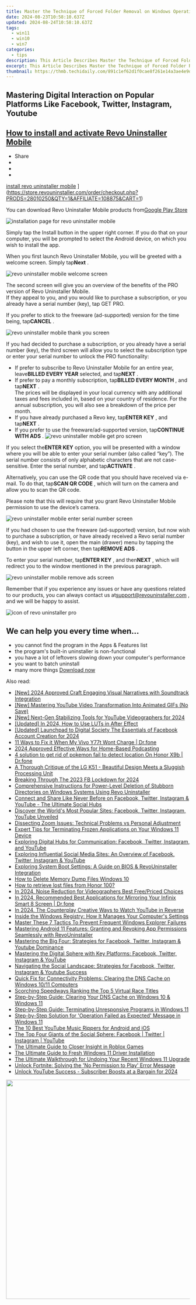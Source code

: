 ```yaml
---
title: Master the Technique of Forced Folder Removal on Windows Operating Systems
date: 2024-08-23T10:58:10.637Z
updated: 2024-08-24T10:58:10.637Z
tags:
  - win11
  - win10
  - win7
categories:
  - tips
description: This Article Describes Master the Technique of Forced Folder Removal on Windows Operating Systems
excerpt: This Article Describes Master the Technique of Forced Folder Removal on Windows Operating Systems
thumbnail: https://thmb.techidaily.com/891c1ef62d1f0cae8f261e14a3ae4e9d18efe066afd0af7e2373c813aa6b6f85.jpg
---
```


## Mastering Digital Interaction on Popular Platforms Like Facebook, Twitter, Instagram, Youtube

## [How to install and activate Revo Uninstaller Mobile](https://store.revouninstaller.com/order/checkout.php?PRODS=28010250&QTY=1&AFFILIATE=108875&CART=1)

* Share
* [](http://www.facebook.com/share.php?u=https://www.revouninstaller.com/blog/how-to-install-and-activate-revo-uninstaller-mobile/&title=How+to+install+and+activate+Revo+Uninstaller+Mobile)
* [](https://twitter.com/intent/tweet?text=How+to+install+and+activate+Revo+Uninstaller+Mobile&url=https://www.revouninstaller.com/blog/how-to-install-and-activate-revo-uninstaller-mobile/ "Click to share on Twitter")
* [](https://store.revouninstaller.com/order/checkout.php?PRODS=28010250&QTY=1&AFFILIATE=108875&CART=1)

[install revo uninstaller mobile](https://f057a20f961f56a72089-b74530d2d26278124f446233f95622ef.ssl.cf1.rackcdn.com/blog/header-install-apps.jpg) ](https://store.revouninstaller.com/order/checkout.php?PRODS=28010250&QTY=1&AFFILIATE=108875&CART=1)

 You can download Revo Uninstaller Mobile products from[Google Play Store](https://play.google.com/store/apps/details?id=com.vsrevogroup.revouninstaller)

![installation page for revo uninstaller mobile](https://f057a20f961f56a72089-b74530d2d26278124f446233f95622ef.ssl.cf1.rackcdn.com/blog/how-to-install-and-activate-revo-uninstaller-mobile/revo-uninstaller-mobile-install-page.png)

 Simply tap the Install button in the upper right corner. If you do that on your computer, you will be prompted to select the Android device, on which you wish to install the app.

 When you first launch Revo Uninstaller Mobile, you will be greeted with a welcome screen. Simply tap**Next** .

![revo uninstaller mobile welcome screen](https://f057a20f961f56a72089-b74530d2d26278124f446233f95622ef.ssl.cf1.rackcdn.com/blog/how-to-install-and-activate-revo-uninstaller-mobile/revo-uninstaller-mobile-welcome-screen.png)

 The second screen will give you an overview of the benefits of the PRO version of Revo Uninstaller Mobile.  
 If they appeal to you, and you would like to purchase a subscription, or you already have a serial number (key), tap GET PRO.

 If you prefer to stick to the freeware (ad-supported) version for the time being, tap**CANCEL** .

![revo uninstaller mobile thank you screen](https://f057a20f961f56a72089-b74530d2d26278124f446233f95622ef.ssl.cf1.rackcdn.com/blog/how-to-install-and-activate-revo-uninstaller-mobile/revo-uninstaller-mobile-thank-you-screen.png)

 If you had decided to purchase a subscription, or you already have a serial number (key), the third screen will allow you to select the subscription type or enter your serial number to unlock the PRO functionality:

* If prefer to subscribe to Revo Uninstaller Mobile for an entire year, leave**BILLED EVERY YEAR** selected, and tap**NEXT** .
* If prefer to pay a monthly subscription, tap**BILLED EVERY MONTH** , and tap**NEXT** .  
 The prices will be displayed in your local currency with any additional taxes and fees included in, based on your country of residence. For the annual subscription, you will also see a breakdown of the price per month.
* If you have already purchased a Revo key, tap**ENTER KEY** , and tap**NEXT** .
* If you prefer to use the freeware/ad-supported version, tap**CONTINUE WITH ADS** .
![revo uninstaller mobile get pro screen](https://f057a20f961f56a72089-b74530d2d26278124f446233f95622ef.ssl.cf1.rackcdn.com/blog/how-to-install-and-activate-revo-uninstaller-mobile/revo-uninstaller-mobile-get-pro-screen.png)

 If you select the**ENTER KEY** option, you will be presented with a window where you will be able to enter your serial number (also called “key”). The serial number consists of only alphabetic characters that are not case-sensitive. Enter the serial number, and tap**ACTIVATE** .

 Alternatively, you can use the QR code that you should have received via e-mail. To do that, tap**SCAN QR CODE** , which will turn on the camera and allow you to scan the QR code.

 Please note that this will require that you grant Revo Uninstaller Mobile permission to use the device’s camera.

![revo uninstaller mobile enter serial number screen](https://f057a20f961f56a72089-b74530d2d26278124f446233f95622ef.ssl.cf1.rackcdn.com/blog/how-to-install-and-activate-revo-uninstaller-mobile/revo-uninstaller-mobile-activate-screen.png)

 If you had chosen to use the freeware (ad-supported) version, but now wish to purchase a subscription, or have already received a Revo serial number (key), and wish to use it, open the main (drawer) menu by tapping the button in the upper left corner, then tap**REMOVE ADS** .

 To enter your serial number, tap**ENTER KEY** , and then**NEXT** , which will redirect you to the window mentioned in the previous paragraph.

![revo uninstaller mobile remove ads screen](https://f057a20f961f56a72089-b74530d2d26278124f446233f95622ef.ssl.cf1.rackcdn.com/blog/how-to-install-and-activate-revo-uninstaller-mobile/revo-uninstaller-mobile-remove-ads-screen.png)

 Remember that if you experience any issues or have any questions related to our products, you can always contact us at[support@revouninstaller.com](https://store.revouninstaller.com/order/checkout.php?PRODS=28010250&QTY=1&AFFILIATE=108875&CART=1) , and we will be happy to assist.

![icon of revo uninstaller pro](https://f057a20f961f56a72089-b74530d2d26278124f446233f95622ef.ssl.cf1.rackcdn.com/site/icons/rup5-64.png)

## We can help you every time when…

* you cannot find the program in the Apps & Features list
* the program's built-in uninstaller is non-functional
* you have a lot of leftovers slowing down your computer's performance
* you want to batch uninstall
* many more things
[Download now](https://store.revouninstaller.com/order/checkout.php?PRODS=28010250&QTY=1&AFFILIATE=108875&CART=1)

<ins class="adsbygoogle"
     style="display:block"
     data-ad-format="autorelaxed"
     data-ad-client="ca-pub-7571918770474297"
     data-ad-slot="1223367746"></ins>



<ins class="adsbygoogle"
     style="display:block"
     data-ad-client="ca-pub-7571918770474297"
     data-ad-slot="8358498916"
     data-ad-format="auto"
     data-full-width-responsive="true"></ins>

<span class="atpl-alsoreadstyle">Also read:</span>
<div><ul>
<li><a href="https://instagram-video-files.techidaily.com/new-2024-approved-craft-engaging-visual-narratives-with-soundtrack-integration/"><u>[New] 2024 Approved  Craft Engaging Visual Narratives with Soundtrack Integration</u></a></li>
<li><a href="https://facebook-video-share.techidaily.com/new-mastering-youtube-video-transformation-into-animated-gifs-no-save/"><u>[New] Mastering YouTube Video Transformation Into Animated GIFs (No Save)</u></a></li>
<li><a href="https://fox-glue.techidaily.com/new-next-gen-stabilizing-tools-for-youtube-videographers-for-2024/"><u>[New] Next-Gen Stabilizing Tools for YouTube Videographers for 2024</u></a></li>
<li><a href="https://fox-cloud.techidaily.com/updated-in-2024-how-to-use-luts-in-after-effect/"><u>[Updated] In 2024, How to Use LUTs in After Effect</u></a></li>
<li><a href="https://facebook-video-content.techidaily.com/updated-launchpad-to-digital-society-the-essentials-of-facebook-account-creation-for-2024/"><u>[Updated] Launchpad to Digital Society  The Essentials of Facebook Account Creation for 2024</u></a></li>
<li><a href="https://howto.techidaily.com/11-ways-to-fix-it-when-my-vivo-y77t-wont-charge-drfone-by-drfone-fix-android-problems-fix-android-problems/"><u>11 Ways to Fix it When My Vivo Y77t Wont Charge | Dr.fone</u></a></li>
<li><a href="https://video-capture.techidaily.com/2024-approved-effective-ways-for-home-based-podcasting/"><u>2024 Approved  Effective Ways for Home-Based Podcasting</u></a></li>
<li><a href="https://pokemon-go-android.techidaily.com/4-solution-to-get-rid-of-pokemon-fail-to-detect-location-on-honor-x9b-drfone-by-drfone-virtual-android/"><u>4 solution to get rid of pokemon fail to detect location On Honor X9b | Dr.fone</u></a></li>
<li><a href="https://buynow-reviews.techidaily.com/a-thorough-critique-of-the-lg-k51-beautiful-design-meets-a-sluggish-processing-unit/"><u>A Thorough Critique of the LG K51 - Beautiful Design Meets a Sluggish Processing Unit</u></a></li>
<li><a href="https://facebook-video-recording.techidaily.com/breaking-through-the-2023-fb-lockdown-for-2024/"><u>Breaking Through The 2023 FB Lockdown for 2024</u></a></li>
<li><a href="https://win-forum.techidaily.com/comprehensive-instructions-for-power-level-deletion-of-stubborn-directories-on-windows-systems-using-revo-uninstaller/"><u>Comprehensive Instructions for Power-Level Deletion of Stubborn Directories on Windows Systems Using Revo Uninstaller</u></a></li>
<li><a href="https://win-forum.techidaily.com/connect-and-share-like-never-before-on-facebook-twitter-instagram-and-youtube-the-ultimate-social-hubs/"><u>Connect and Share Like Never Before on Facebook, Twitter, Instagram & YouTube - The Ultimate Social Hubs</u></a></li>
<li><a href="https://win-forum.techidaily.com/discover-the-worlds-most-popular-sites-facebook-twitter-instagram-youtube-unveiled/"><u>Discover the World's Most Popular Sites: Facebook, Twitter, Instagram, YouTube Unveiled</u></a></li>
<li><a href="https://techno-recovery.techidaily.com/dissecting-zoom-issues-technical-problems-vs-personal-adjustment/"><u>Dissecting Zoom Issues: Technical Problems vs Personal Adjustment</u></a></li>
<li><a href="https://win-forum.techidaily.com/expert-tips-for-terminating-frozen-applications-on-your-windows-11-device/"><u>Expert Tips for Terminating Frozen Applications on Your Windows 11 Device</u></a></li>
<li><a href="https://win-forum.techidaily.com/exploring-digital-hubs-for-communication-facebook-twitter-instagram-and-youtube/"><u>Exploring Digital Hubs for Communication: Facebook, Twitter, Instagram, and YouTube</u></a></li>
<li><a href="https://win-forum.techidaily.com/exploring-influential-social-media-sites-an-overview-of-facebook-twitter-instagram-and-youtube/"><u>Exploring Influential Social Media Sites: An Overview of Facebook, Twitter, Instagram & YouTube</u></a></li>
<li><a href="https://win-forum.techidaily.com/exploring-system-boot-settings-a-guide-on-bios-and-revouninstaller-integration/"><u>Exploring System Boot Settings: A Guide on BIOS & RevoUninstaller Integration</u></a></li>
<li><a href="https://win-forum.techidaily.com/how-to-delete-memory-dump-files-windows-10/"><u>How to Delete Memory Dump Files Windows 10</u></a></li>
<li><a href="https://blog-min.techidaily.com/how-to-retrieve-lost-files-from-honor-100-by-fonelab-android-recover-data/"><u>How to retrieve lost files from Honor 100?</u></a></li>
<li><a href="https://digital-screen-recording.techidaily.com/in-2024-noise-reduction-for-videographers-best-freepriced-choices/"><u>In 2024, Noise Reduction for Videographers  Best Free/Priced Choices</u></a></li>
<li><a href="https://screen-mirror.techidaily.com/in-2024-recommended-best-applications-for-mirroring-your-infinix-smart-8-screen-drfone-by-drfone-android/"><u>In 2024, Recommended Best Applications for Mirroring Your Infinix Smart 8 Screen | Dr.fone</u></a></li>
<li><a href="https://youtube-help.techidaily.com/in-2024-the-counterplay-creative-ways-to-watch-youtube-in-reverse/"><u>In 2024, The Counterplay  Creative Ways to Watch YouTube in Reverse</u></a></li>
<li><a href="https://win-forum.techidaily.com/inside-the-windows-registry-how-it-manages-your-computers-settings/"><u>Inside the Windows Registry: How It Manages Your Computer's Settings</u></a></li>
<li><a href="https://win-forum.techidaily.com/master-these-7-tactics-to-prevent-frequent-windows-explorer-failures/"><u>Master These 7 Tactics To Prevent Frequent Windows Explorer Failures</u></a></li>
<li><a href="https://win-forum.techidaily.com/mastering-android-11-features-granting-and-revoking-app-permissions-seamlessly-with-revouninstaller/"><u>Mastering Android 11 Features: Granting and Revoking App Permissions Seamlessly with RevoUninstaller</u></a></li>
<li><a href="https://win-forum.techidaily.com/mastering-the-big-four-strategies-for-facebook-twitter-instagram-and-youtube-dominance/"><u>Mastering the Big Four: Strategies for Facebook, Twitter, Instagram & Youtube Dominance</u></a></li>
<li><a href="https://win-forum.techidaily.com/mastering-the-digital-sphere-with-key-platforms-facebook-twitter-instagram-and-youtube/"><u>Mastering the Digital Sphere with Key Platforms: Facebook, Twitter, Instagram & YouTube</u></a></li>
<li><a href="https://win-forum.techidaily.com/navigating-the-social-landscape-strategies-for-facebook-twitter-instagram-and-youtube-success/"><u>Navigating the Social Landscape: Strategies for Facebook, Twitter, Instagram & Youtube Success</u></a></li>
<li><a href="https://win-forum.techidaily.com/quick-fix-for-connectivity-problems-clearing-the-dns-cache-on-windows-1011-computers/"><u>Quick Fix for Connectivity Problems: Clearing the DNS Cache on Windows 10/11 Computers</u></a></li>
<li><a href="https://on-screen-recording.techidaily.com/scorching-speedways-ranking-the-top-5-virtual-race-titles/"><u>Scorching Speedways  Ranking the Top 5 Virtual Race Titles</u></a></li>
<li><a href="https://win-forum.techidaily.com/step-by-step-guide-clearing-your-dns-cache-on-windows-10-and-windows-11/"><u>Step-by-Step Guide: Clearing Your DNS Cache on Windows 10 & Windows 11</u></a></li>
<li><a href="https://win-forum.techidaily.com/step-by-step-guide-terminating-unresponsive-programs-in-windows-11/"><u>Step-by-Step Guide: Terminating Unresponsive Programs in Windows 11</u></a></li>
<li><a href="https://win-forum.techidaily.com/step-by-step-solution-for-operation-failed-as-expected-message-in-windows-11/"><u>Step-by-Step Solution for 'Operation Failed as Expected' Message in Windows 11</u></a></li>
<li><a href="https://youtube-data.techidaily.com/0-best-youtube-music-rippers-for-android-and-ios/"><u>The 10 Best YouTube Music Rippers for Android and iOS</u></a></li>
<li><a href="https://win-forum.techidaily.com/the-top-four-giants-of-the-social-sphere-facebook-twitter-instagram-youtube/"><u>The Top Four Giants of the Social Sphere: Facebook | Twitter | Instagram | YouTube</u></a></li>
<li><a href="https://extra-resources.techidaily.com/the-ultimate-guide-to-closer-insight-in-roblox-games/"><u>The Ultimate Guide to Closer Insight in Roblox Games</u></a></li>
<li><a href="https://win-forum.techidaily.com/the-ultimate-guide-to-fresh-windows-11-driver-installation/"><u>The Ultimate Guide to Fresh Windows 11 Driver Installation</u></a></li>
<li><a href="https://win-forum.techidaily.com/the-ultimate-walkthrough-for-undoing-your-recent-windows-11-upgrade/"><u>The Ultimate Walkthrough for Undoing Your Recent Windows 11 Upgrade</u></a></li>
<li><a href="https://win-forum.techidaily.com/unlock-fortnite-solving-the-no-permission-to-play-error-message/"><u>Unlock Fortnite: Solving the 'No Permission to Play' Error Message</u></a></li>
<li><a href="https://facebook-video-footage.techidaily.com/unlock-youtube-success-subscriber-boosts-at-a-bargain-for-2024/"><u>Unlock YouTube Success - Subscriber Boosts at a Bargain for 2024</u></a></li>
</ul></div>

<!-- affiliate ads begin -->
<a href="https://appsumo.8odi.net/c/5597632/2068425/7443" target="_top" id="2068425"><img src="//a.impactradius-go.com/display-ad/7443-2068425" border="0" alt="" width="1200" height="600"/></a><img height="0" width="0" src="https://appsumo.8odi.net/i/5597632/2068425/7443" style="position:absolute;visibility:hidden;" border="0" />
<!-- affiliate ads end -->